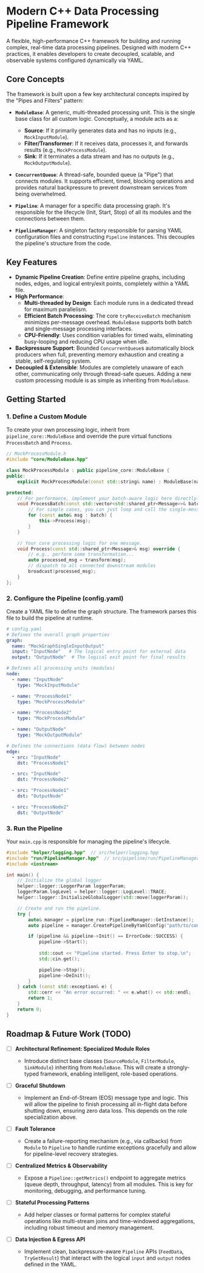 # Modern C++ Data Processing Pipeline Framework

A flexible, high-performance C++ framework for building and running complex, real-time data processing pipelines. Designed with modern C++ practices, it enables developers to create decoupled, scalable, and observable systems configured dynamically via YAML.

## Core Concepts

The framework is built upon a few key architectural concepts inspired by the "Pipes and Filters" pattern:

*   **`ModuleBase`**: A generic, multi-threaded processing unit. This is the single base class for all custom logic. Conceptually, a module acts as a:
    *   **Source**: If it primarily generates data and has no inputs (e.g., `MockInputModule`).
    *   **Filter/Transformer**: If it receives data, processes it, and forwards results (e.g., `MockProcessModule`).
    *   **Sink**: If it terminates a data stream and has no outputs (e.g., `MockOutputModule`).

*   **`ConcurrentQueue`**: A thread-safe, bounded queue (a "Pipe") that connects modules. It supports efficient, timed, blocking operations and provides natural backpressure to prevent downstream services from being overwhelmed.

*   **`Pipeline`**: A manager for a specific data processing graph. It's responsible for the lifecycle (Init, Start, Stop) of all its modules and the connections between them.

*   **`PipelineManager`**: A singleton factory responsible for parsing YAML configuration files and constructing `Pipeline` instances. This decouples the pipeline's structure from the code.

## Key Features

-   **Dynamic Pipeline Creation**: Define entire pipeline graphs, including nodes, edges, and logical entry/exit points, completely within a YAML file.
-   **High Performance**:
    -   **Multi-threaded by Design**: Each module runs in a dedicated thread for maximum parallelism.
    -   **Efficient Batch Processing**: The core `tryReceiveBatch` mechanism minimizes per-message overhead. `ModuleBase` supports both batch and single-message processing interfaces.
    -   **CPU-Friendly**: Uses condition variables for timed waits, eliminating busy-looping and reducing CPU usage when idle.
-   **Backpressure Support**: Bounded `ConcurrentQueue`s automatically block producers when full, preventing memory exhaustion and creating a stable, self-regulating system.
-   **Decoupled & Extensible**: Modules are completely unaware of each other, communicating only through thread-safe queues. Adding a new custom processing module is as simple as inheriting from `ModuleBase`.

## Getting Started

### 1. Define a Custom Module

To create your own processing logic, inherit from `pipeline_core::ModuleBase` and override the pure virtual functions `ProcessBatch` and `Process`.

```cpp
// MockProcessModule.h
#include "core/ModuleBase.hpp"

class MockProcessModule : public pipeline_core::ModuleBase {
public:
    explicit MockProcessModule(const std::string& name) : ModuleBase(name) {}

protected:
    // For performance, implement your batch-aware logic here directly.
    void ProcessBatch(const std::vector<std::shared_ptr<Message>>& batch) override {
        // For simple cases, you can just loop and call the single-message handler.
        for (const auto& msg : batch) {
            this->Process(msg);
        }
    }

    // Your core processing logic for one message.
    void Process(const std::shared_ptr<Message>& msg) override {
        // e.g., perform some transformation...
        auto processed_msg = transform(msg);
        // dispatch to all connected downstream modules
        broadcast(processed_msg); 
    }
};
```

### 2. Configure the Pipeline (config.yaml)

Create a YAML file to define the graph structure. The framework parses this file to build the pipeline at runtime.

```yaml
# config.yaml
# Defines the overall graph properties
graph:
  name: "MockGraphSingleInputOutput"
  input: "InputNode"   # The logical entry point for external data
  output: "OutputNode"  # The logical exit point for final results

# Defines all processing units (modules)
node:
  - name: "InputNode"
    type: "MockInputModule"

  - name: "ProcessNode1"
    type: "MockProcessModule"

  - name: "ProcessNode2"
    type: "MockProcessModule"

  - name: "OutputNode"
    type: "MockOutputModule"

# Defines the connections (data flow) between nodes
edge:
  - src: "InputNode"
    dst: "ProcessNode1"

  - src: "InputNode"
    dst: "ProcessNode2"

  - src: "ProcessNode1"
    dst: "OutputNode"

  - src: "ProcessNode2"
    dst: "OutputNode"
```

### 3. Run the Pipeline

Your `main.cpp` is responsible for managing the pipeline's lifecycle.

```cpp
#include "helper/logging.hpp"  // src/helper/logging.hpp
#include "run/PipelineManager.hpp"  // src/pipeline/run/PipelineManager.hpp
#include <iostream>

int main() {
    // Initialize the global logger
    helper::logger::LoggerParam loggerParam;
    loggerParam.logLevel = helper::logger::LogLevel::TRACE;
    helper::logger::InitializeGlobalLogger(std::move(loggerParam));

    // Create and run the pipeline.
    try {
        auto& manager = pipeline_run::PipelineManager::GetInstance();
        auto pipeline = manager.CreatePipelineByYamlConfig("path/to/config.yaml");

        if (pipeline && pipeline->Init() == ErrorCode::SUCCESS) {
            pipeline->Start();
            
            std::cout << "Pipeline started. Press Enter to stop.\n";
            std::cin.get();

            pipeline->Stop();
            pipeline->DeInit();
        }
    } catch (const std::exception& e) {
        std::cerr << "An error occurred: " << e.what() << std::endl;
        return 1;
    }
    return 0;
}
```

## Roadmap & Future Work (TODO)

-   [ ] **Architectural Refinement: Specialized Module Roles**
    -   Introduce distinct base classes (`SourceModule`, `FilterModule`, `SinkModule`) inheriting from `ModuleBase`. This will create a strongly-typed framework, enabling intelligent, role-based operations.

-   [ ] **Graceful Shutdown**
    -   Implement an End-of-Stream (EOS) message type and logic. This will allow the pipeline to finish processing all in-flight data before shutting down, ensuring zero data loss. This depends on the role specialization above.

-   [ ] **Fault Tolerance**
    -   Create a failure-reporting mechanism (e.g., via callbacks) from `Module` to `Pipeline` to handle runtime exceptions gracefully and allow for pipeline-level recovery strategies.

-   [ ] **Centralized Metrics & Observability**
    -   Expose a `Pipeline::getMetrics()` endpoint to aggregate metrics (queue depth, throughput, latency) from all modules. This is key for monitoring, debugging, and performance tuning.

-   [ ] **Stateful Processing Patterns**
    -   Add helper classes or formal patterns for complex stateful operations like multi-stream joins and time-windowed aggregations, including robust timeout and memory management.

-   [ ] **Data Injection & Egress API**
    -   Implement clean, backpressure-aware `Pipeline` APIs (`FeedData`, `TryGetResult`) that interact with the logical `input` and `output` nodes defined in the YAML.